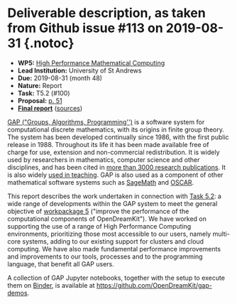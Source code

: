 # Deliverable description, as taken from Github issue #113 on 2019-08-31 {.notoc}

- **WP5:** [High Performance Mathematical Computing](https://github.com/OpenDreamKit/OpenDreamKit/tree/master/WP5)
- **Lead Institution:** University of St Andrews
- **Due:** 2019-08-31 (month 48)
- **Nature:** Report
- **Task:** T5.2 (#100)
- **Proposal:** [p. 51](https://github.com/OpenDreamKit/OpenDreamKit/raw/master/Proposal/proposal-www.pdf)
- **[Final report](https://github.com/OpenDreamKit/OpenDreamKit/raw/master/WP5/D5.15/report-final.pdf)** ([sources](https://github.com/OpenDreamKit/OpenDreamKit/raw/master/WP5/D5.15/))

[GAP ("Groups, Algorithms, Programming'')](https://www.gap-system.org/) is a software system for computational discrete mathematics, with its origins in finite group theory. The system has been developed continually since 1986, with the first public release in 1988. Throughout its life it has been made available free of charge for use, extension and non-commercial redistribution. It is widely used by researchers in mathematics, computer science and other disciplines, and has been cited in [more than 3000 research publications](https://www.gap-system.org/Doc/Bib/bib.html). It is also widely [used in teaching](https://www.gap-system.org/Doc/Teaching/teaching.html). GAP is also used as a component of other mathematical software systems such as [SageMath](http://www.sagemath.org/) and [OSCAR](https://oscar.computeralgebra.de).

This report describes the work undertaken in connection with [Task 5.2](https://github.com/OpenDreamKit/OpenDreamKit/issues/100): a wide range of developments within the GAP system to meet the general objective of [workpackage 5](https://github.com/OpenDreamKit/OpenDreamKit/labels/WP5) ("improve the performance of the computational components of OpenDreamKit"). We have worked on supporting the use of a range of High Performance Computing environments, prioritizing those most accessible to our users, namely multi-core systems, adding to our existing support for clusters and cloud computing. We have also made fundamental performance improvements and improvements to our tools, processes and to the programming language, that benefit all GAP users.

A collection of GAP Jupyter notebooks, together with the setup to execute them on [Binder](https://mybinder.org/), is available at https://github.com/OpenDreamKit/gap-demos.

